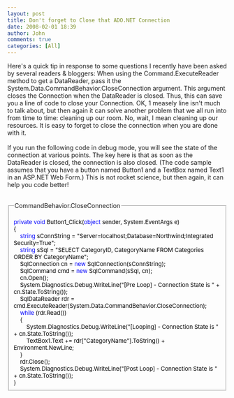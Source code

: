 ```yaml
---
layout: post
title: Don't forget to Close that ADO.NET Connection
date: 2008-02-01 18:39
author: John
comments: true
categories: [All]
---
```

Here's a quick tip in response to some questions I recently have been asked by several readers & bloggers: When using the Command.ExecuteReader method to get a DataReader, pass it the System.Data.CommandBehavior.CloseConnection argument. This argument closes the Connection when the DataReader is closed. Thus, this can save you a line of code to close your Connection. OK, 1 measely line isn't much to talk about, but then again it can solve another problem that we all run into from time to time: cleaning up our room. No, wait, I mean cleaning up our resources. It is easy to forget to close the connection when you are done with it. <br> <br> If you run the following code in debug mode, you will see the state of the connection at various points. The key here is that as soon as the DataReader is closed, the connection is also closed. (The code sample assumes that you have a button named Button1 and a TextBox named Text1 in an ASP.NET Web Form.) This is not rocket science, but then again, it can help you code better! <br> <br> <fieldset><legend>CommandBehavior.CloseConnection</legend> <font size="2" color="#000000"> <br> <font size="2" color="#0000ff">private void</font> Button1_Click(<font size="2" color="#0000ff">object</font> sender, System.EventArgs e) <br> { <br> &nbsp;&nbsp;&nbsp;&nbsp;<font size="2" color="#0000ff">string</font> sConnString = "Server=localhost;Database=Northwind;Integrated Security=True"; <br> &nbsp;&nbsp;&nbsp;&nbsp;<font size="2" color="#0000ff">string</font> sSql = "SELECT CategoryID, CategoryName FROM Categories ORDER BY CategoryName"; <br> &nbsp;&nbsp;&nbsp;&nbsp;SqlConnection cn = <font size="2" color="#0000ff">new</font> SqlConnection(sConnString); <br> &nbsp;&nbsp;&nbsp;&nbsp;SqlCommand cmd = <font size="2" color="#0000ff">new</font> SqlCommand(sSql, cn); <br> &nbsp;&nbsp;&nbsp;&nbsp;cn.Open(); <br> &nbsp;&nbsp;&nbsp;&nbsp;System.Diagnostics.Debug.WriteLine("[Pre Loop] - Connection State is " + cn.State.ToString()); <br> &nbsp;&nbsp;&nbsp;&nbsp;SqlDataReader rdr = cmd.ExecuteReader(System.Data.CommandBehavior.CloseConnection); <br> &nbsp;&nbsp;&nbsp;&nbsp;<font size="2" color="#0000ff">while</font> (rdr.Read()) <br> &nbsp;&nbsp;&nbsp;&nbsp;{ <br> &nbsp;&nbsp;&nbsp;&nbsp;&nbsp;&nbsp;&nbsp;&nbsp;System.Diagnostics.Debug.WriteLine("[Looping] - Connection State is " + cn.State.ToString()); <br> &nbsp;&nbsp;&nbsp;&nbsp;&nbsp;&nbsp;&nbsp;&nbsp;TextBox1.Text += rdr["CategoryName"].ToString() + Environment.NewLine; <br> &nbsp;&nbsp;&nbsp;&nbsp;} <br> &nbsp;&nbsp;&nbsp;&nbsp;rdr.Close(); <br> &nbsp;&nbsp;&nbsp;&nbsp;System.Diagnostics.Debug.WriteLine("[Post Loop] - Connection State is " + cn.State.ToString()); <br> } <br> </font> </fieldset> <br>

